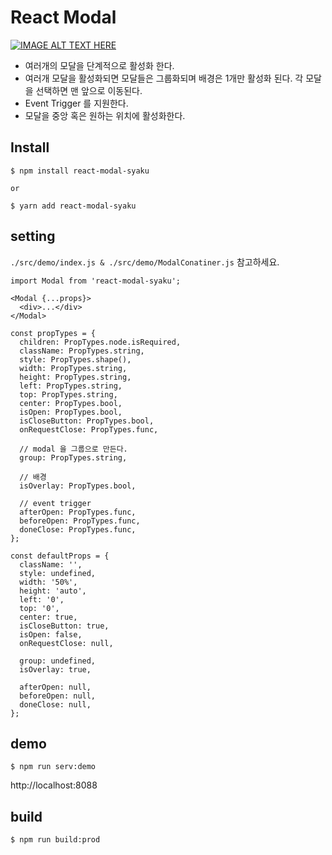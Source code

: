 # React Modal

[![IMAGE ALT TEXT HERE](http://img.youtube.com/vi/dBWe5x6v050/0.jpg)](https://youtu.be/dBWe5x6v050)

- 여러개의 모달을 단계적으로 활성화 한다.
- 여러개 모달을 활성화되면 모달들은 그룹화되며 배경은 1개만 활성화 된다. 각 모달을 선택하면 맨 앞으로 이동된다.
- Event Trigger 를 지원한다.
- 모달을 중앙 혹은 원하는 위치에 활성화한다.

## Install

```
$ npm install react-modal-syaku

or

$ yarn add react-modal-syaku
```

## setting

`./src/demo/index.js & ./src/demo/ModalConatiner.js` 참고하세요.

```
import Modal from 'react-modal-syaku';

<Modal {...props}>
  <div>...</div>
</Modal>

const propTypes = {
  children: PropTypes.node.isRequired,
  className: PropTypes.string,
  style: PropTypes.shape(),
  width: PropTypes.string,
  height: PropTypes.string,
  left: PropTypes.string,
  top: PropTypes.string,
  center: PropTypes.bool,
  isOpen: PropTypes.bool,
  isCloseButton: PropTypes.bool,
  onRequestClose: PropTypes.func,

  // modal 을 그룹으로 만든다.
  group: PropTypes.string,

  // 배경
  isOverlay: PropTypes.bool,

  // event trigger
  afterOpen: PropTypes.func,
  beforeOpen: PropTypes.func,
  doneClose: PropTypes.func,
};

const defaultProps = {
  className: '',
  style: undefined,
  width: '50%',
  height: 'auto',
  left: '0',
  top: '0',
  center: true,
  isCloseButton: true,
  isOpen: false,
  onRequestClose: null,

  group: undefined,
  isOverlay: true,

  afterOpen: null,
  beforeOpen: null,
  doneClose: null,
};
```

## demo

```
$ npm run serv:demo
```

http://localhost:8088

## build

```
$ npm run build:prod
```

